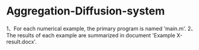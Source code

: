 # Aggregation-Diffusion-system
1、For each numerical example, the primary program is named 'main.m'. 
2、The results of each example are summarized in document 'Example X-result.docx'.

